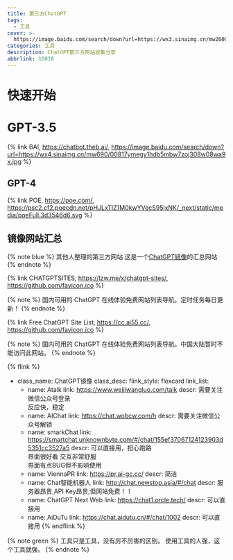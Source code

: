 ```yaml
---
title: 第三方ChatGPT
tags:
  - 工具
cover: >-
  https://image.baidu.com/search/down?url=https://wx3.sinaimg.cn/mw2000/00817ymegy1hcz1exqro9j32f21ig4bw.jpg
categories: 工具
description: ChatGPT第三方网站收集分享
abbrlink: 16038
---
```

# 快速开始

# GPT-3.5

{% link BAI, https://chatbot.theb.ai/, https://image.baidu.com/search/down?url=https://wx4.sinaimg.cn/mw690/00817ymegy1hdb5mbw7zoj308w08wa9x.jpg %}

## GPT-4
{% link POE, https://poe.com/, https://psc2.cf2.poecdn.net/pHJLxTIZ1M0kwYVecS95jxNK/_next/static/media/poeFull.3d3546d6.svg %}

## 镜像网站汇总
{% note blue %}
其他人整理的第三方网站
这是一个[ChatGPT镜像](/posts/5796/)的汇总网站
{% endnote %}

{% link CHATGPTSITES, https://lzw.me/x/chatgpt-sites/, https://github.com/favicon.ico %}

{% note %} 国内可用的 ChatGPT 在线体验免费网站列表导航。定时任务每日更新！ {% endnote %}

{% link Free ChatGPT Site List, https://cc.ai55.cc/, https://github.com/favicon.ico %}

{% note %} 国内可用的 ChatGPT 在线体验免费网站列表导航。中国大陆暂时不能访问此网站。 {% endnote %}

{% flink %}
- class_name: ChatGPT镜像
  class_desc: 
  flink_style: flexcard
  link_list:
    - name: Atalk
      link: https://www.weijiwangluo.com/talk
      descr: 需要关注微信公众号登录<br>反应快，稳定
    - name: AIChat
      link: https://chat.wobcw.com/h
      descr: 需要关注微信公众号解锁
    - name: smarkChat
      link: https://smartchat.unknownbyte.com/#/chat/155ef37067124123903d5351cc3527a5
      descr: 可以直接用，担心跑路<br>界面很好看 交互非常舒服<br>界面有点BUG但不影响使用
    - name: ViennaPR
      link: https://pr.ai-gc.cc/
      descr: 简洁
    - name: Chat智能机器人
      link: http://chat.newstop.asia/#/chat
      descr: 服务器昂贵,API Key昂贵,但网站免费！！
    - name: ChatGPT Next Web
      link: https://chat1.orcle.tech/
      descr: 可以直接用
    - name: AiDuTu
      link: https://chat.aidutu.cn/#/chat/1002
      descr: 可以直接用
{% endflink %}


{% note green %}
工具只是工具，没有厉不厉害的区别。
使用工具的人强，这个工具就强。
{% endnote %}